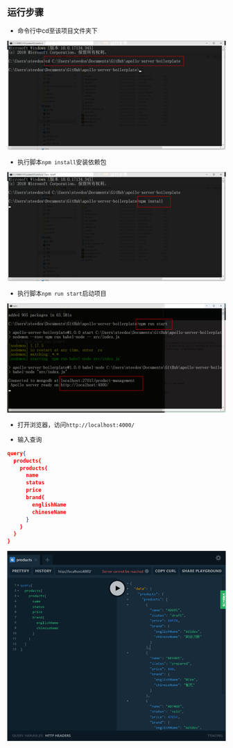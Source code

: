 ## 运行步骤

- 命令行中cd至该项目文件夹下

![ ](doc/1.png)

- 执行脚本`npm install`安装依赖包

![ ](doc/2.png)

- 执行脚本`npm run start`启动项目

![ ](doc/3.png)

- 打开浏览器，访问`http://localhost:4000/`

- 输入查询

```json
query{
  products{
    products{
      name
      status
      price
      brand{
        englishName
        chineseName
      }
    }
  }
}
```

 ![ ](doc/4.png)
